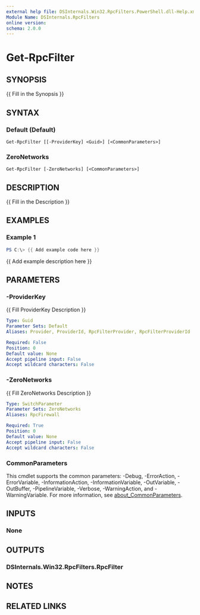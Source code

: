 ```yaml
---
external help file: DSInternals.Win32.RpcFilters.PowerShell.dll-Help.xml
Module Name: DSInternals.RpcFilters
online version:
schema: 2.0.0
---
```


# Get-RpcFilter

## SYNOPSIS
{{ Fill in the Synopsis }}

## SYNTAX

### Default (Default)
```
Get-RpcFilter [[-ProviderKey] <Guid>] [<CommonParameters>]
```

### ZeroNetworks
```
Get-RpcFilter [-ZeroNetworks] [<CommonParameters>]
```

## DESCRIPTION
{{ Fill in the Description }}

## EXAMPLES

### Example 1
```powershell
PS C:\> {{ Add example code here }}
```

{{ Add example description here }}

## PARAMETERS

### -ProviderKey
{{ Fill ProviderKey Description }}

```yaml
Type: Guid
Parameter Sets: Default
Aliases: Provider, ProviderId, RpcFilterProvider, RpcFilterProviderId

Required: False
Position: 0
Default value: None
Accept pipeline input: False
Accept wildcard characters: False
```

### -ZeroNetworks
{{ Fill ZeroNetworks Description }}

```yaml
Type: SwitchParameter
Parameter Sets: ZeroNetworks
Aliases: RpcFirewall

Required: True
Position: 0
Default value: None
Accept pipeline input: False
Accept wildcard characters: False
```

### CommonParameters
This cmdlet supports the common parameters: -Debug, -ErrorAction, -ErrorVariable, -InformationAction, -InformationVariable, -OutVariable, -OutBuffer, -PipelineVariable, -Verbose, -WarningAction, and -WarningVariable. For more information, see [about_CommonParameters](http://go.microsoft.com/fwlink/?LinkID=113216).

## INPUTS

### None

## OUTPUTS

### DSInternals.Win32.RpcFilters.RpcFilter

## NOTES

## RELATED LINKS
